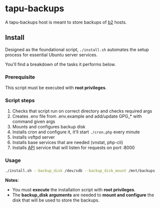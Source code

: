 # tapu-backups

A tapu-backups host is meant to store backups of [b2](https://github.com/yesbabylon/b2) hosts.

## Install

Designed as the foundational script, `./install.sh` automates the setup process for essential Ubuntu server services.

You'll find a breakdown of the tasks it performs below.

### Prerequisite

This script must be executed with **root privileges**.

### Script steps

1. Checks that script run on correct directory and checks required args
2. Creates .env file from .env.example and add/update GPG_* with command given args
3. Mounts and configures backup disk
4. Installs cron and configure it, it'll start `./cron.php` every minute
5. Installs vsftpd server
6. Installs base services that are needed (vnstat, php-cli)
7. Installs [API](./README_API.md) service that will listen for requests on port :8000

### Usage

```bash
./install.sh --backup_disk /dev/sdb --backup_disk_mount /mnt/backups
```

**Notes**:
  - You must **execute** the installation script with **root privileges**.
  - The **backup_disk arguments** are needed  to **mount and configure** the disk that will be used to store the backups.
